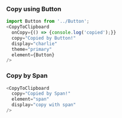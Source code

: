 ### Copy using Button
```js
import Button from '../Button';
<CopyToClipboard 
  onCopy={() => {console.log('copied');}}
  copy="Copied by Button!"
  display="charlie"
  theme="primary"
  element={Button}
/>
```

### Copy by Span
```js
<CopyToClipboard
  copy="Copied by Span!"
  element="span"
  display="copy with span"
/>
```